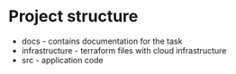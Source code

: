 # Project structure

- docs - contains documentation for the task
- infrastructure - terraform files with cloud infrastructure
- src - application code
